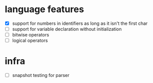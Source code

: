 # language features
- [x] support for numbers in identifiers as long as it isn't the first char
- [ ] support for variable declaration without initialization
- [ ] bitwise operators
- [ ] logical operators

# infra
- [ ] snapshot testing for parser
